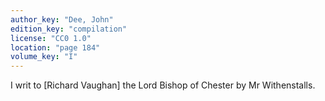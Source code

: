 ```yaml
---
author_key: "Dee, John"
edition_key: "compilation"
license: "CC0 1.0"
location: "page 184"
volume_key: "I"
---
```

I writ to [Richard Vaughan] the Lord Bishop of Chester by Mr Withenstalls.
